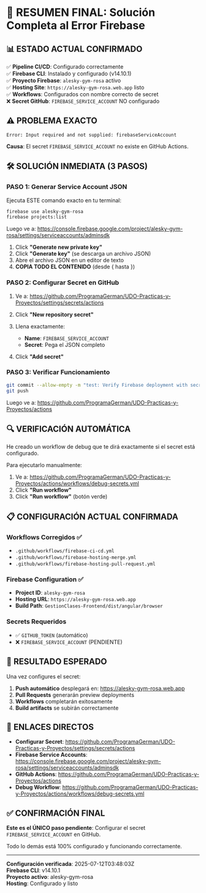 # 🎯 RESUMEN FINAL: Solución Completa al Error Firebase

## 📊 ESTADO ACTUAL CONFIRMADO

✅ **Pipeline CI/CD**: Configurado correctamente  
✅ **Firebase CLI**: Instalado y configurado (v14.10.1)  
✅ **Proyecto Firebase**: `alesky-gym-rosa` activo  
✅ **Hosting Site**: `https://alesky-gym-rosa.web.app` listo  
✅ **Workflows**: Configurados con nombre correcto de secret  
❌ **Secret GitHub**: `FIREBASE_SERVICE_ACCOUNT` NO configurado  

## ⚠️ PROBLEMA EXACTO
```
Error: Input required and not supplied: firebaseServiceAccount
```

**Causa**: El secret `FIREBASE_SERVICE_ACCOUNT` no existe en GitHub Actions.

## 🛠️ SOLUCIÓN INMEDIATA (3 PASOS)

### PASO 1: Generar Service Account JSON

Ejecuta ESTE comando exacto en tu terminal:

```bash
firebase use alesky-gym-rosa
firebase projects:list
```

Luego ve a: https://console.firebase.google.com/project/alesky-gym-rosa/settings/serviceaccounts/adminsdk

1. Click **"Generate new private key"**
2. Click **"Generate key"** (se descarga un archivo JSON)
3. Abre el archivo JSON en un editor de texto
4. **COPIA TODO EL CONTENIDO** (desde { hasta })

### PASO 2: Configurar Secret en GitHub

1. Ve a: https://github.com/ProgramaGerman/UDO-Practicas-y-Proyectos/settings/secrets/actions

2. Click **"New repository secret"**

3. Llena exactamente:
   - **Name**: `FIREBASE_SERVICE_ACCOUNT`
   - **Secret**: Pega el JSON completo

4. Click **"Add secret"**

### PASO 3: Verificar Funcionamiento

```bash
git commit --allow-empty -m "test: Verify Firebase deployment with secret"
git push
```

Luego ve a: https://github.com/ProgramaGerman/UDO-Practicas-y-Proyectos/actions

## 🔍 VERIFICACIÓN AUTOMÁTICA

He creado un workflow de debug que te dirá exactamente si el secret está configurado. 

Para ejecutarlo manualmente:
1. Ve a: https://github.com/ProgramaGerman/UDO-Practicas-y-Proyectos/actions/workflows/debug-secrets.yml
2. Click **"Run workflow"**
3. Click **"Run workflow"** (botón verde)

## 📋 CONFIGURACIÓN ACTUAL CONFIRMADA

### Workflows Corregidos ✅
- `.github/workflows/firebase-ci-cd.yml`
- `.github/workflows/firebase-hosting-merge.yml`  
- `.github/workflows/firebase-hosting-pull-request.yml`

### Firebase Configuration ✅
- **Project ID**: `alesky-gym-rosa`
- **Hosting URL**: `https://alesky-gym-rosa.web.app`
- **Build Path**: `GestionClases-Frontend/dist/angular/browser`

### Secrets Requeridos
- ✅ `GITHUB_TOKEN` (automático)
- ❌ `FIREBASE_SERVICE_ACCOUNT` (PENDIENTE)

## 🎯 RESULTADO ESPERADO

Una vez configures el secret:

1. **Push automático** desplegará en: https://alesky-gym-rosa.web.app
2. **Pull Requests** generarán preview deployments
3. **Workflows** completarán exitosamente
4. **Build artifacts** se subirán correctamente

## 🔗 ENLACES DIRECTOS

- **Configurar Secret**: https://github.com/ProgramaGerman/UDO-Practicas-y-Proyectos/settings/secrets/actions
- **Firebase Service Accounts**: https://console.firebase.google.com/project/alesky-gym-rosa/settings/serviceaccounts/adminsdk
- **GitHub Actions**: https://github.com/ProgramaGerman/UDO-Practicas-y-Proyectos/actions
- **Debug Workflow**: https://github.com/ProgramaGerman/UDO-Practicas-y-Proyectos/actions/workflows/debug-secrets.yml

## ✅ CONFIRMACIÓN FINAL

**Este es el ÚNICO paso pendiente**: Configurar el secret `FIREBASE_SERVICE_ACCOUNT` en GitHub.

Todo lo demás está 100% configurado y funcionando correctamente.

---
**Configuración verificada**: 2025-07-12T03:48:03Z  
**Firebase CLI**: v14.10.1  
**Proyecto activo**: alesky-gym-rosa  
**Hosting**: Configurado y listo
